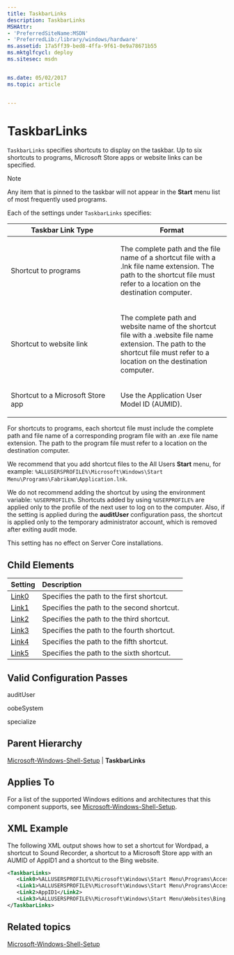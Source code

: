 ```yaml
---
title: TaskbarLinks
description: TaskbarLinks
MSHAttr:
- 'PreferredSiteName:MSDN'
- 'PreferredLib:/library/windows/hardware'
ms.assetid: 17a5ff39-bed8-4ffa-9f61-0e9a78671b55
ms.mktglfcycl: deploy
ms.sitesec: msdn


ms.date: 05/02/2017
ms.topic: article


---
```

# TaskbarLinks

`TaskbarLinks` specifies shortcuts to display on the taskbar. Up to six shortcuts to programs, Microsoft Store apps or website links can be specified.

> [!Note]
> Any item that is pinned to the taskbar will not appear in the **Start** menu list of most frequently used programs.

Each of the settings under `TaskbarLinks` specifies:

<table>
<colgroup>
<col width="50%" />
<col width="50%" />
</colgroup>
<thead>
<tr class="header">
<th>Taskbar Link Type</th>
<th>Format</th>
</tr>
</thead>
<tbody>
<tr class="odd">
<td><p>Shortcut to programs</p></td>
<td><p>The complete path and the file name of a shortcut file with a .lnk file name extension. The path to the shortcut file must refer to a location on the destination computer.</p></td>
</tr>
<tr class="even">
<td><p>Shortcut to website link</p></td>
<td><p>The complete path and website name of the shortcut file with a .website file name extension. The path to the shortcut file must refer to a location on the destination computer. </p></td>
</tr>
<tr class="odd">
<td><p>Shortcut to a Microsoft Store app</p></td>
<td><p>Use the Application User Model ID (AUMID).</p></td>
</tr>
</tbody>
</table>

For shortcuts to programs, each shortcut file must include the complete path and file name of a corresponding program file with an .exe file name extension. The path to the program file must refer to a location on the destination computer.

We recommend that you add shortcut files to the All Users **Start** menu, for example: `%ALLUSERSPROFILE%\Microsoft\Windows\Start Menu\Programs\Fabrikam\Application.lnk`.

We do not recommend adding the shortcut by using the environment variable: `%USERPROFILE%`. Shortcuts added by using `%USERPROFILE%` are applied only to the profile of the next user to log on to the computer. Also, if the setting is applied during the **auditUser** configuration pass, the shortcut is applied only to the temporary administrator account, which is removed after exiting audit mode.

This setting has no effect on Server Core installations.

## Child Elements

| Setting                 | Description                                                                           |
|:------------------------|:--------------------------------------------------------------------------------------|
| [Link0](microsoft-windows-shell-setup-taskbarlinks-link0.md) | Specifies the path to the first shortcut.  |
| [Link1](microsoft-windows-shell-setup-taskbarlinks-link1.md) | Specifies the path to the second shortcut. |
| [Link2](microsoft-windows-shell-setup-taskbarlinks-link2.md) | Specifies the path to the third shortcut.  |
| [Link3](microsoft-windows-shell-setup-taskbarlinks-link3.md) | Specifies the path to the fourth shortcut. |
| [Link4](microsoft-windows-shell-setup-taskbarlinks-link4.md) | Specifies the path to the fifth shortcut.  |
| [Link5](microsoft-windows-shell-setup-taskbarlinks-link5.md) | Specifies the path to the sixth shortcut.  |

## Valid Configuration Passes

auditUser

oobeSystem

specialize

## Parent Hierarchy

[Microsoft-Windows-Shell-Setup](microsoft-windows-shell-setup.md) | **TaskbarLinks**

## Applies To

For a list of the supported Windows editions and architectures that this component supports, see [Microsoft-Windows-Shell-Setup](microsoft-windows-shell-setup.md).

## XML Example

The following XML output shows how to set a shortcut for Wordpad, a shortcut to Sound Recorder, a shortcut to a Microsoft Store app with an AUMID of AppID1 and a shortcut to the Bing website.

```XML
<TaskbarLinks>
   <Link0>%ALLUSERSPROFILE%\Microsoft\Windows\Start Menu\Programs\Accessories\Wordpad.lnk</Link0>
   <Link1>%ALLUSERSPROFILE%\Microsoft\Windows\Start Menu\Programs\Accessories\Sound Recorder.lnk</Link1>
   <Link2>AppID1</Link2>
   <Link3>%ALLUSERSPROFILE%\Microsoft\Windows\Start Menu\Websites\Bing.website</Link3>
</TaskbarLinks>
```

## Related topics

[Microsoft-Windows-Shell-Setup](microsoft-windows-shell-setup.md)
